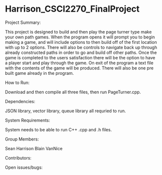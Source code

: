 # Harrison_CSCI2270_FinalProject
Project	Summary:

  This project is designed to build and then play the page turner type make your own path games.  When the program opens it will   prompt you to begin making a game, and will include options to then build off of the first location with up to 2 options.       There will also be controls to navigate back up through already constructed paths in order to go and build off other paths.     Once the game is completed to the users satisfaction there will be the option to have a player start and play through the       game.  On exit of the program a text file with the contents of the game will be produced.  There will also be one pre built     game already in the program.

How	to	Run:

  Download and then compile all three files, then run PageTurner.cpp.

Dependencies:

  JSON library, vector library, queue library all requried to run.

System	Requirements:

  System needs to be able to run C++ .cpp and .h files. 

Group	Members:

  Sean Harrison
  Blain VanNice

Contributors:

Open	issues/bugs:
